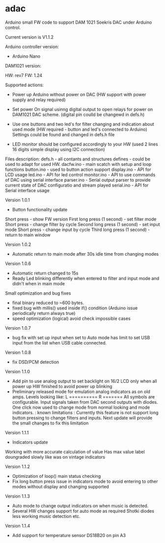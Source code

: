 # adac

Arduino small FW code to support DAM 1021 Soekris DAC under Arduino control.

Current version is V1.1.2

Arduino controller version:
- Arduino Nano

DAM1021 version:

HW: rev7
FW: 1.24

Supported actions:
- Power up Arduino without power on DAC (HW support with power supply and relay required)
- Set power On signal usinng digital output to open relays for power on DAM1021 DAC scheme. (digital pin coulld be changewd in defs.h)
- Use one buttons and two led's for filter changing and indication about used mode (HW required - button and led's connected to Arduino)
                                    Settings could be found and changed in defs.h file

- LED monitor should be configured accordingly to your HW (used 2 lines 16 digits simple display using I2C connection)


Files description:
defs.h      - all contants and structures defines - could be used to adapt for used HW.
dacfw.ino   - main scatch with setup and loop functions
button.ino  - used to button action support
display.ino - API for LCD usage
led.ino     - API for led control
monitor.ino - API to use commands of DAC using serial interface
parser.ino  - Serial output parser to provide current state of DAC configuratio and stream played
serial.ino  - API for Serial interface usage



Version 1.0.1
- Button functionality update

Short press - show FW version
First long press (1 second) - set filter mode
        Short press - change filter by cycle
Second long press (1 second) - set input mode
        Short press - change input by cycle
Third long press (1 second) - return to main window

Version 1.0.2
- Automatic return to main mode after 30s idle time from changing modes

Version 1.0.6
- Automatic return changed to 15s
- Ready Led blinking differently when entered to filter and input mode and didn't when in main mode

Small optimization and bug fixes
 - final binary reduced to ~600 bytes.
 - fixed bug with millis() used inside if() condition (Arduino issue periodically return always true)
 - speed optimization (logical) avoid check impossible cases

 Version 1.0.7
 - bug fix with set up input when set to Auto mode has limit to set USB input from the list when USB cable connected.

 Version 1.0.8
 - fix DSD/PCM detection

Version 1.1.0
- Add pin to use analog output to set backlight on 16/2 LCD only when all power up HW finished to avoid power up blinking
- Preliminary released mode for emulation analog indicators as on old amps.
Levels looking like:
L ==========
R =======
All symbols are configurable.
Input signals taken from DAC second outputs with diodes.
One click now used to change mode from normal looking and mode indicators.
: known limitations :
Currently this feature is not support long button pressing to change filters and inputs. Next update will provide the small changes to fix this limitation

Version 1.1.1
- Indicators update

Working with more accurate calculation of value
Has max value label doungraded slowly like was on vintage indicators

Version 1.1.2
- Optimization of loop() main status checking
- Fix long button press issue in indicators mode to avoid entering to other modes without display and changing supported

Version 1.1.3
- Auto mode to change output indicators on when music is detected.
- Several HW changes support for auto mode as required Shotki diodes less working music detection etc.

Version 1.1.4
- Add support for temperature sensor DS18B20 on pin A3 
